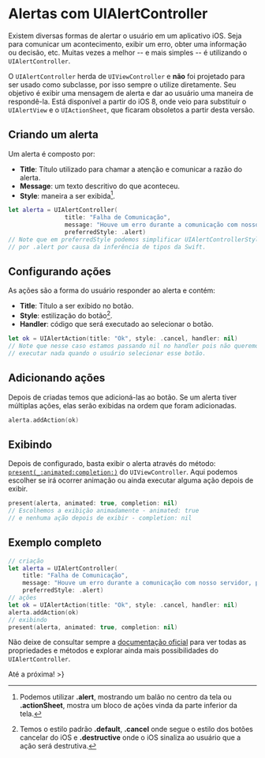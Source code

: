 # Alertas com UIAlertController
Existem diversas formas de alertar o usuário em um aplicativo iOS. Seja para comunicar um acontecimento, exibir um erro, obter uma informação ou decisão, etc. Muitas vezes a melhor -- e mais simples -- é utilizando o `UIAlertController`.

O `UIAlertController` herda de `UIViewController` e **não** foi projetado para ser usado como subclasse, por isso sempre o utilize diretamente. Seu objetivo é exibir uma mensagem de alerta e dar ao usuário uma maneira de respondê-la. Está disponível a partir do iOS 8, onde veio para substituir o `UIAlertView` e o `UIActionSheet`, que ficaram obsoletos a partir desta versão.

## Criando um alerta
Um alerta é composto por:
- **Title**: Título utilizado para chamar a atenção e comunicar a razão do alerta.
- **Message**: um texto descritivo do que aconteceu.   
- **Style**: maneira a ser exibida[^fn-alert-style].

```swift
let alerta = UIAlertController(
                title: "Falha de Comunicação",
                message: "Houve um erro durante a comunicação com nosso servidor, por favor tente novamente mais tarde.",
                preferredStyle: .alert)
// Note que em preferredStyle podemos simplificar UIAlertControllerStyle.alert
// por .alert por causa da inferência de tipos da Swift.
```

## Configurando ações
As ações são a forma do usuário responder ao alerta e contém:
- **Title**: Título a ser exibido no botão.
- **Style**: estilização do botão[^fn-action-style].
- **Handler**: código que será executado ao selecionar o botão.

```swift
let ok = UIAlertAction(title: "Ok", style: .cancel, handler: nil)
// Note que nesse caso estamos passando nil no handler pois não queremos
// executar nada quando o usuário selecionar esse botão.
```

## Adicionando ações
Depois de criadas temos que adicioná-las ao botão. Se um alerta tiver múltiplas ações, elas serão exibidas na ordem que foram adicionadas.
```swift
alerta.addAction(ok)
```

## Exibindo
Depois de configurado, basta exibir o alerta através do método: [`present(_:animated:completion:)`][doc-present] do `UIViewController`. Aqui podemos escolher se irá ocorrer animação ou ainda executar alguma ação depois de exibir.
```swift
present(alerta, animated: true, completion: nil)
// Escolhemos a exibição animadamente - animated: true
// e nenhuma ação depois de exibir - completion: nil
```

## Exemplo completo
```swift
// criação
let alerta = UIAlertController(
    title: "Falha de Comunicação",
    message: "Houve um erro durante a comunicação com nosso servidor, por favor tente novamente mais tarde.",
    preferredStyle: .alert)
// ações
let ok = UIAlertAction(title: "Ok", style: .cancel, handler: nil)
alerta.addAction(ok)
// exibindo
present(alerta, animated: true, completion: nil)
```

Não deixe de consultar sempre a [documentação oficial][doc-alert] para ver todas as propriedades e métodos e explorar ainda mais possibilidades do `UIAlertController`.

Até a próxima!
\>}

[doc-present]: https://developer.apple.com/documentation/uikit/uiviewcontroller/1621380-present
[doc-alert]: https://developer.apple.com/documentation/uikit/uialertcontroller

[^fn-alert-style]: Podemos utilizar **.alert**, mostrando um balão no centro da tela ou **.actionSheet**, mostra um bloco de ações vinda da parte inferior da tela.
[^fn-action-style]: Temos o estilo padrão **.default**, **.cancel** onde segue o estilo dos botões cancelar do iOS e **.destructive** onde o iOS sinaliza ao usuário que a ação será destrutiva.
